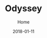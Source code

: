 ---
title: "Odyssey"
subtitle: "Home"
customForwardUrl: "https://www.youtube.com/watch?v=hwa-s4cE8_o"
displayImg: "https://img.youtube.com/vi/hwa-s4cE8_o/0.jpg"
date: "2018-01-11"
newTab: true 
---